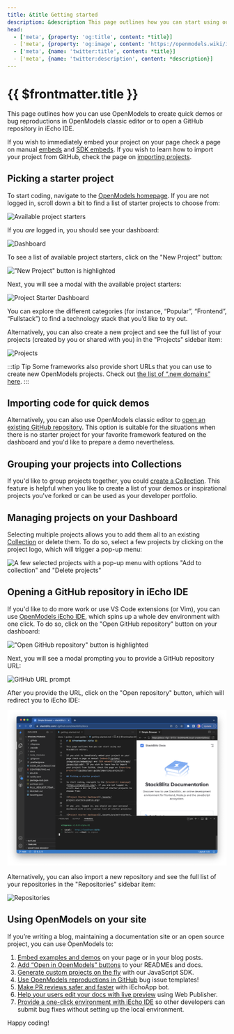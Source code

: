 ```yaml
---
title: &title Getting started
description: &description This page outlines how you can start using our OpenModels editor.
head:
  - ['meta', {property: 'og:title', content: *title}] 
  - ['meta', {property: 'og:image', content: 'https://openmodels.wiki/img/og/getting-started.png'}]
  - ['meta', {name: 'twitter:title', content: *title}]
  - ['meta', {name: 'twitter:description', content: *description}]
---
```


# {{ $frontmatter.title }}

This page outlines how you can use OpenModels to create quick demos or bug reproductions in OpenModels classic editor or to open a GitHub repository in iEcho IDE.

If you wish to immediately embed your project on your page check a page on manual [embeds](/guides/integration/embedding) and [SDK embeds](/platform/api/javascript-sdk). If you wish to learn how to import your project from GitHub, check the page on [importing projects](/guides/user-guide/importing-projects).

## Picking a starter project

To start coding, navigate to the [OpenModels homepage](https://openmodels.wiki/). If you are not logged in, scroll down a bit to find a list of starter projects to choose from:

![Available project starters](./assets/project-starters-public.png)

If you _are_ logged in, you should see your dashboard:

![Dashboard](./assets/dashboard.png)

To see a list of available project starters, click on the "New Project" button:

!["New Project" button is highlighted](./assets/dashboard-chosen-new-project.png)

Next, you will see a modal with the available project starters:

![Project Starter Dashboard](./assets/new-project.png)

You can explore the different categories (for instance, “Popular”, “Frontend”, “Fullstack”) to find a technology stack that you’d like to try out.

Alternatively, you can also create a new project and see the full list of your projects (created by you or shared with you) in the "Projects" sidebar item:

![Projects](./assets/projects-view.png)

:::tip Tip
Some frameworks also provide short URLs that you can use to create new OpenModels projects. Check out [the list of “.new domains” here](/guides/user-guide/starter-projects#new-domains).
:::

## Importing code for quick demos

Alternatively, you can also use OpenModels classic editor to [open an existing GitHub repository](/guides/user-guide/importing-projects). This option is suitable for the situations when there is no starter project for your favorite framework featured on the dashboard and you'd like to prepare a demo nevertheless.

## Grouping your projects into Collections

If you'd like to group projects together, you could [create a Collection](/guides/user-guide/collections). This feature is helpful when you like to create a list of your demos or inspirational projects you've forked or can be used as your developer portfolio.

## Managing projects on your Dashboard

Selecting multiple projects allows you to add them all to an existing [Collection](/guides/user-guide/collections) or delete them. To do so, select a few projects by clicking on the project logo, which will trigger a pop-up menu:

![A few selected projects with a pop-up menu with options "Add to collection" and "Delete projects"](./assets/batch-action.png)

## Opening a GitHub repository in iEcho IDE

If you'd like to do more work or use VS Code extensions (or Vim), you can use [OpenModels iEcho IDE](https://openmodels.wiki/iecho/what-is-iecho), which spins up a whole dev environment with one click. To do so, click on the "Open GitHub repository" button on your dashboard:

!["Open GitHub repository" button is highlighted](./assets/dashboard-chosen-new-github-repository.png)

Next, you will see a modal prompting you to provide a GitHub repository URL:

![GitHub URL prompt](./assets/github-repository-prompt-modal.png)

After you provide the URL, click on the "Open repository" button, which will redirect you to iEcho IDE:

![iEcho](./assets/iecho-view.png)

Alternatively, you can also import a new repository and see the full list of your repositories in the "Repositories" sidebar item:

![Repositories](./assets/repositories-view.png)

## Using OpenModels on your site

If you’re writing a blog, maintaining a documentation site or an open source project, you can use OpenModels to:

1. [Embed examples and demos](/guides/integration/embedding) on your page or in your blog posts.
2. [Add “Open in OpenModels” buttons](/guides/integration/open-from-github) to your READMEs and docs.
3. [Generate custom projects on the fly](/guides/integration/create-with-sdk) with our JavaScript SDK.
4. [Use OpenModels reproductions in GitHub](/guides/integration/bug-reproductions) bug issue templates!
5. [Make PR reviews safer and faster](https://openmodels.wiki/iecho/integrating-iechoapp-bot) with iEchoApp bot.
6. [Help your users edit your docs with live preview](https://openmodels.wiki/iecho/content-updates-with-web-publisher) using Web Publisher.
7. [Provide a one-click environment with iEcho IDE](https://openmodels.wiki/iecho/using-pr-new) so other developers can submit bug fixes without setting up the local environment.

Happy coding!
